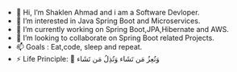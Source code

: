 - 👋 Hi, I’m Shaklen Ahmad and i am a Software Devloper.
- 👀 I’m interested in Java Spring Boot and Microservices.
- 🌱 I’m currently working on Spring Boot,JPA,Hibernate and AWS. 
- 💞️ I’m looking to collaborate on Spring Boot related Projects.
- 📫 Goals : Eat,code, sleep and repeat.
- ⚡ Life Principle:  🤎 وَتُعِزُ مَن تَشَاء وَتُذِلُ مَن تَشَاء 


<!---
shaklenahmad/shaklenahmad is a ✨ special ✨ repository because its `README.md` (this file) appears on your GitHub profile.
You can click the Preview link to take a look at your changes.
--->
